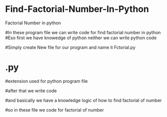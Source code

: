 # Find-Factorial-Number-In-Python
Factorial Number in python


#In these  program file we can write code for find factorial number in python 
#Eso first we have knowedge of python neither we can write python code 


#Simply create New file for our program  and name it Fctorial.py
# .py 
#extension used for python program file 

#after that we write code 

#and basically we have a knowledge logic of how to find factorial of number 

#so in these file we code for factorial of number 

